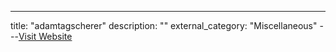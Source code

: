 ---
title: "adamtagscherer"
description: ""
external_category: "Miscellaneous"
---[Visit Website](https://github.com/adamtagscherer)

